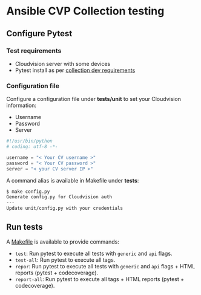 # Ansible CVP Collection testing

## Configure Pytest

### Test requirements

- Cloudvision server with some devices
- Pytest install as per [collection dev requirements](../ansible_collections/arista/cvp/requirements-dev.txt)

### Configuration file

Configure a configuration file under __tests/unit__ to set your Cloudvision information:

- Username
- Password
- Server

```python
#!/usr/bin/python
# coding: utf-8 -*-

username = "< Your CV username >"
password = "< Your CV password >"
server = "< your CV server IP >"
```

A command alias is available in Makefile under __tests__:

```bash
$ make config.py
Generate config.py for Cloudvision auth
---
Update unit/config.py with your credentials
```

## Run tests

A [Makefile](Makefile) is available to provide commands:

- `test`: Run pytest to execute all tests with `generic` and `api` flags.
- `test-all`: Run pytest to execute all tags.
- `repor`: Run pytest to execute all tests with `generic` and `api` flags + HTML reports (pytest + codecoverage).
- `report-all`: Run pytest to execute all tags + HTML reports (pytest + codecoverage).
